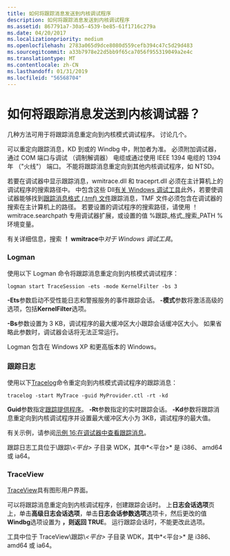 ```yaml
---
title: 如何将跟踪消息发送到内核调试程序
description: 如何将跟踪消息发送到内核调试程序
ms.assetid: 867791a7-30a5-4539-be85-61f1716c279a
ms.date: 04/20/2017
ms.localizationpriority: medium
ms.openlocfilehash: 2783a065d9dce8080d559cefb394c47c5d29d483
ms.sourcegitcommit: a33b7978e22d5bb9f65ca7056f955319049a2e4c
ms.translationtype: MT
ms.contentlocale: zh-CN
ms.lasthandoff: 01/31/2019
ms.locfileid: "56568704"
---
```

# <a name="how-do-i-send-trace-messages-to-a-kernel-debugger"></a>如何将跟踪消息发送到内核调试器？


几种方法可用于将跟踪消息重定向到内核模式调试程序。 讨论几个。

可以重定向跟踪消息，KD 到或的 Windbg 中，附加者为准。 必须附加调试器，通过 COM 端口与调试 （调制解调器） 电缆或通过使用 IEEE 1394 电缆的 1394年 （"火线"） 端口。 不能将跟踪消息重定向到其他内核调试程序，如 NTSD。

若要在调试器中显示跟踪消息，wmitrace.dll 和 traceprt.dll 必须在主计算机上的调试程序的搜索路径中。 中包含这些 Dll[有关 Windows 调试工具](https://go.microsoft.com/fwlink/p/?linkid=8708)此外，若要使调试器能够找到[跟踪消息格式 (.tmf) 文件](trace-message-format-file.md)跟踪消息，TMF 文件必须包含在调试器的搜索在主计算机上的路径。 若要设置的调试程序的搜索路径，请使用 ！ wmitrace.searchpath 专用调试器扩展，或设置的值 %跟踪\_格式\_搜索\_PATH %环境变量。

有关详细信息，搜索 **！ wmitrace**中*对于 Windows 调试工具*。

### <a name="span-idlogmanspanspan-idlogmanspanlogman"></a><span id="logman"></span><span id="LOGMAN"></span>Logman

使用以下 Logman 命令将跟踪消息重定向到内核模式调试程序：

```
logman start TraceSession -ets -mode KernelFilter -bs 3
```

**-Ets**参数启动不受性能日志和警报服务的事件跟踪会话。 **-模式**参数将激活高级的选项，包括**KernelFilter**选项。

**-Bs**参数设置为 3 KB，调试程序的最大缓冲区大小跟踪会话缓冲区大小。 如果省略此参数时，调试器会话将无法正常运行。

Logman 包含在 Windows XP 和更高版本的 Windows。

### <a name="span-idtracelogspanspan-idtracelogspantracelog"></a><span id="tracelog"></span><span id="TRACELOG"></span>跟踪日志

使用以下[Tracelog](tracelog.md)命令重定向到内核模式调试程序的跟踪消息：

```
tracelog -start MyTrace -guid MyProvider.ctl -rt -kd
```

**Guid**参数指定[跟踪提供程序](trace-provider.md)。 **-Rt**参数指定的实时跟踪会话。 **-Kd**参数将跟踪消息重定向到内核调试程序并设置最大缓冲区大小为 3KB，调试程序的最大值。

有关示例，请参阅[示例 16:在调试器中查看跟踪消息](example-16--viewing-trace-messages-in-a-debugger.md)。

跟踪日志工具位于\\跟踪\\*&lt;平台&gt;* 子目录 WDK，其中*&lt;平台&gt;* 是 i386、 amd64 或 ia64。

### <a name="span-idtraceviewspanspan-idtraceviewspantraceview"></a><span id="traceview"></span><span id="TRACEVIEW"></span>TraceView

[TraceView](traceview.md)具有图形用户界面。

可以将跟踪消息重定向到内核调试程序，创建跟踪会话时。 上**日志会话选项**页上，单击**高级日志会话选项**，单击**日志会话参数选项**选项卡，然后更改的值**Windbg**选项设置为 **，则返回 TRUE**。 运行跟踪会话时，不能更改此选项。

工具中位于 TraceView\\跟踪\\*&lt;平台&gt;* 子目录 WDK，其中*&lt;平台&gt;* 是 i386、 amd64 或 ia64。

 

 





